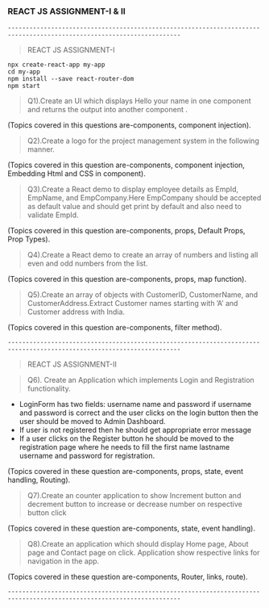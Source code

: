 ### REACT JS ASSIGNMENT-I & II

```----------------------------------------------------------------------------------------------------------------------```


> REACT JS ASSIGNMENT-I

```
npx create-react-app my-app
cd my-app
npm install --save react-router-dom
npm start
```

> Q1).Create an UI which displays Hello your name in one component and returns the output into another component .

(Topics covered in this questions are-components, component injection).


> Q2).Create a logo for the project management system in the following manner.

(Topics covered in this question are-components, component injection, Embedding Html and CSS in component).


> Q3).Create a React demo to display employee details as EmpId, EmpName, and EmpCompany.Here EmpCompany should be accepted as default value and should get print by default and also need to validate EmpId.

(Topics covered in this question are-components, props, Default Props, Prop Types).

> Q4).Create a React demo to create an array of numbers and listing all even and odd numbers from the list.

(Topics covered in this question are-components, props, map function).


> Q5).Create an array of objects with CustomerID, CustomerName, and CustomerAddress.Extract Customer names starting with ’A’ and Customer address with India.

(Topics covered in this question are-components, filter method).


```----------------------------------------------------------------------------------------------------------------------```


> REACT JS ASSIGNMENT-II



> Q6). Create an Application which implements Login and Registration functionality. 

-    LoginForm has two fields: username name and password if username and password is correct and the user clicks on the login button then the user should be moved to Admin Dashboard.
-    If user is not registered then he should get appropriate error message
-    If a user clicks on the Register button he should be moved to the registration page where he needs to fill the first name lastname username and password for registration.
 
(Topics covered in these question are-components, props, state, event handling, Routing).
 
> Q7).Create an counter application to show Increment button and decrement button to increase or decrease number on respective button click

(Topics covered in these question are-components, state, event handling).
 
> Q8).Create an application which should display Home page, About page and Contact page on click. Application show respective links for navigation in the app.

(Topics covered in these question are-components, Router, links, route).

```----------------------------------------------------------------------------------------------------------------------```
